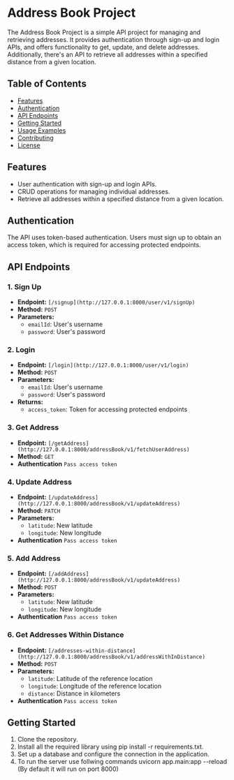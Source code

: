 # Address Book Project

The Address Book Project is a simple API project for managing and retrieving addresses. It provides authentication through sign-up and login APIs, and offers functionality to get, update, and delete addresses. Additionally, there's an API to retrieve all addresses within a specified distance from a given location.

## Table of Contents
- [Features](#features)
- [Authentication](#authentication)
- [API Endpoints](#api-endpoints)
- [Getting Started](#getting-started)
- [Usage Examples](#usage-examples)
- [Contributing](#contributing)
- [License](#license)

## Features

- User authentication with sign-up and login APIs.
- CRUD operations for managing individual addresses.
- Retrieve all addresses within a specified distance from a given location.

## Authentication

The API uses token-based authentication. Users must sign up to obtain an access token, which is required for accessing protected endpoints.

## API Endpoints

### 1. Sign Up
- **Endpoint:** `[/signup](http://127.0.0.1:8000/user/v1/signUp)`
- **Method:** `POST`
- **Parameters:**
  - `emailId`: User's username
  - `password`: User's password

### 2. Login
- **Endpoint:** `[/login](http://127.0.0.1:8000/user/v1/login)`
- **Method:** `POST`
- **Parameters:**
  - `emailId`: User's username
  - `password`: User's password
- **Returns:**
  - `access_token`: Token for accessing protected endpoints

### 3. Get Address
- **Endpoint:** `[/getAddress](http://127.0.0.1:8000/addressBook/v1/fetchUserAddress)`
- **Method:** `GET`
- **Authentication** `Pass access token`

### 4. Update Address
- **Endpoint:** `[/updateAddress](http://127.0.0.1:8000/addressBook/v1/updateAddress)`
- **Method:** `PATCH`
- **Parameters:**
  - `latitude`: New latitude
  - `longitude`: New longitude
- **Authentication** `Pass access token`

### 5. Add Address
- **Endpoint:** `[/addAddress](http://127.0.0.1:8000/addressBook/v1/updateAddress)`
- **Method:** `POST`
- **Parameters:**
  - `latitude`: New latitude
  - `longitude`: New longitude
- **Authentication** `Pass access token`

### 6. Get Addresses Within Distance
- **Endpoint:** `[/addresses-within-distance](http://127.0.0.1:8000/addressBook/v1/addressWithInDistance)`
- **Method:** `POST`
- **Parameters:**
  - `latitude`:  Latitude of the reference location
  - `longitude`: Longitude of the reference location
  - `distance`:  Distance in kilometers
- **Authentication** `Pass access token`

## Getting Started

1. Clone the repository.
2. Install all the required library using pip install -r requirements.txt.
3. Set up a database and configure the connection in the application.
4. To run the server use follwing commands uvicorn app.main:app --reload (By default it will run on port 8000)
